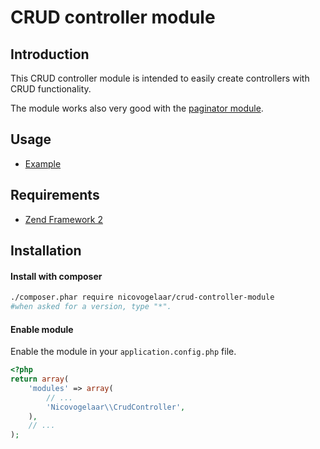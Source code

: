 CRUD controller module
=======

Introduction
------------

This CRUD controller module is intended to easily create controllers with CRUD functionality.

The module works also very good with the [paginator module](https://github.com/nicovogelaar/paginator-module).

Usage
------------
* [Example](https://github.com/nicovogelaar/crud-controller-module/blob/master/docs/example.md)

Requirements
------------

* [Zend Framework 2](https://github.com/zendframework/zf2)

Installation
------------

#### Install with composer

```sh
./composer.phar require nicovogelaar/crud-controller-module
#when asked for a version, type "*".
```

#### Enable module

Enable the module in your `application.config.php` file.


```php
<?php
return array(
    'modules' => array(
        // ...
        'Nicovogelaar\\CrudController',
    ),
    // ...
);
```
